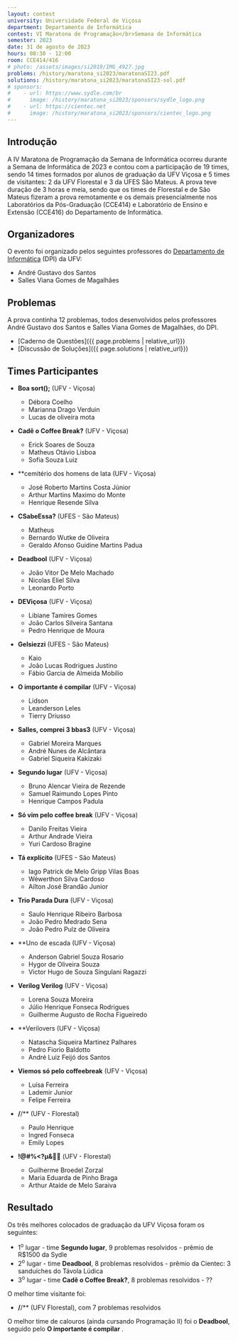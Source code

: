 ```yaml
---
layout: contest
university: Universidade Federal de Viçosa
department: Departamento de Informática
contest: VI Maratona de Programação</br>Semana de Informática
semester: 2023
date: 31 de agosto de 2023
hours: 08:30 - 12:00
room: CCE414/416
# photo: /assets/images/si2019/IMG_4927.jpg
problems: /history/maratona_si2023/maratonaSI23.pdf
solutions: /history/maratona_si2023/maratonaSI23-sol.pdf
# sponsors:
#    - url: https://www.sydle.com/br
#      image: /history/maratona_si2023/sponsors/sydle_logo.png
#    - url: https://cientec.net
#      image: /history/maratona_si2023/sponsors/cientec_logo.png
---
```


## **Introdução**

A IV Maratona de Programação da Semana de Informática ocorreu durante a Semana de Informática de 2023 e contou com a participação de 19 times, sendo 14 times formados por alunos de graduação da UFV Viçosa e 5 times de visitantes: 2 da UFV Florestal e 3 da UFES São Mateus. A prova teve duração de 3 horas e meia, sendo que os times de Florestal e de São Mateus fizeram a prova remotamente e os demais presencialmente nos Laboratórios da Pós-Graduação (CCE414) e Laboratório de Ensino e Extensão (CCE416) do Departamento de Informática.


## **Organizadores**

O evento foi organizado pelos seguintes professores do [Departamento de Informática](https://www2.dpi.ufv.br/) (DPI) da UFV:

- André Gustavo dos Santos
- Salles Viana Gomes de Magalhães

## **Problemas**

A prova continha 12 problemas, todos desenvolvidos pelos professores André Gustavo dos Santos e Salles Viana Gomes de Magalhães, do DPI. 

- [Caderno de Questões]({{ page.problems | relative_url}})
- [Discussão de Soluções]({{ page.solutions | relative_url}})

## **Times Participantes**

- **Boa sort();** (UFV - Viçosa)
    - Débora Coelho
    - Marianna Drago Verduin
    - Lucas de oliveira mota

- **Cadê o Coffee Break?** (UFV - Viçosa)
    - Erick Soares de Souza
    - Matheus Otávio Lisboa
    - Sofia Souza Luiz

- **cemitério dos homens de lata (UFV - Viçosa)
    - José Roberto Martins Costa Júnior
    - Arthur Martins Maximo do Monte
    - Henrique Resende Silva

- **CSabeEssa?** (UFES - São Mateus)
    - Matheus
    - Bernardo Wutke de Oliveira
    - Geraldo Afonso Guidine Martins Padua

- **Deadbool** (UFV - Viçosa)
    - João Vitor De Melo Machado
    - Nicolas Eliel Silva
    - Leonardo Porto

- **DEViçosa** (UFV - Viçosa)
    - Libiane Tamires Gomes
    - João Carlos Silveira Santana
    - Pedro Henrique de Moura

- **Gelsiezzi** (UFES - São Mateus)
    - Kaio
    - João Lucas Rodrigues Justino
    - Fábio Garcia de Almeida Mobilio

- **O importante é compilar** (UFV - Viçosa)
    - Lidson
    - Leanderson Leles
    - Tierry Driusso

- **Salles, comprei 3 bbas3** (UFV - Viçosa)
    - Gabriel Moreira Marques 
    - André Nunes de Alcântara 
    - Gabriel Siqueira Kakizaki

- **Segundo lugar** (UFV - Viçosa)
    - Bruno Alencar Vieira de Rezende
    - Samuel Raimundo Lopes Pinto
    - Henrique Campos Padula

- **Só vim pelo coffee break** (UFV - Viçosa)
    - Danilo Freitas Vieira 
    - Arthur Andrade Vieira
    - Yuri Cardoso Bragine

- **Tá explícito** (UFES - São Mateus)
    - Iago Patrick de Melo Gripp Vilas Boas
    - Wéwerthon Silva Cardoso
    - Ailton José Brandão Junior

- **Trio Parada Dura** (UFV - Viçosa)
    - Saulo Henrique Ribeiro Barbosa
    - João Pedro Medrado Sena
    - João Pedro Pulz de Oliveira

- **Uno de escada (UFV - Viçosa)
    - Anderson Gabriel Souza Rosario
    - Hygor de Oliveira Souza
    - Victor Hugo de Souza Singulani Ragazzi

- **Verilog Verilog** (UFV - Viçosa)
    - Lorena Souza Moreira
    - Júlio Henrique Fonseca Rodrigues
    - Guilherme Augusto de Rocha Figueiredo 

- **Verilovers (UFV - Viçosa)
    - Natascha Siqueira Martinez Palhares
    - Pedro Fiorio Baldotto
    - André Luiz Feijó dos Santos

- **Viemos só pelo coffeebreak** (UFV - Viçosa)
    - Luísa Ferreira
    - Lademir Junior
    - Felipe Ferreira

- **/**/** (UFV - Florestal)
    - Paulo Henrique
    - Ingred Fonseca
    - Emily Lopes

- **!@#%<?μ&🗿🍷** (UFV - Florestal)
    - Guilherme Broedel Zorzal 
    - Maria Eduarda de Pinho Braga 
    - Arthur Ataíde de Melo Saraiva 

## **Resultado**

Os três melhores colocados de graduação da UFV Viçosa foram os seguintes:
- 1<sup>o</sup>  lugar - time **Segundo lugar**, 9 problemas resolvidos - prêmio de R$1500 da Sydle
- 2<sup>o</sup>  lugar -  time **Deadbool**, 8 problemas resolvidos - prêmio da Cientec: 3 sanduíches do Távola Lúdica
- 3<sup>o</sup>  lugar -  time **Cadê o Coffee Break?**, 8 problemas resolvidos - ??

O melhor time visitante foi: 
- **/**/** (UFV Florestal), com 7 problemas resolvidos

O melhor time de calouros (ainda cursando Programação II)  foi o **Deadbool**, seguido pelo **O importante é compilar** .
